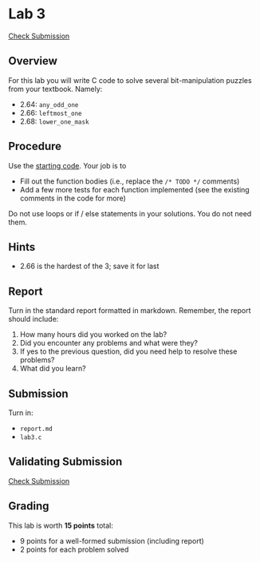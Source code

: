 # Lab 3

[Check Submission](https://protect.bju.edu/cps/checker/cps230/lab3)

## Overview

For this lab you will write C code to solve several bit-manipulation puzzles from your textbook.  Namely:

* 2.64: `any_odd_one`
* 2.66: `leftmost_one`
* 2.68: `lower_one_mask`

## Procedure

Use the [starting code](lab3.c).  Your job is to

* Fill out the function bodies (i.e., replace the `/* TODO */` comments)
* Add a few more tests for each function implemented (see the existing comments in the code for more)

Do not use loops or if / else statements in your solutions.  You do not need them.

## Hints

* 2.66 is the hardest of the 3; save it for last

## Report

Turn in the standard report formatted in markdown.  Remember, the report should include:

1. How many hours did you worked on the lab?
1. Did you encounter any problems and what were they?
1. If yes to the previous question, did you need help to resolve these problems?
1. What did you learn?

## Submission

Turn in:

* `report.md`
* `lab3.c`

## Validating Submission

[Check Submission](https://protect.bju.edu/cps/checker/cps230/lab3)

## Grading

This lab is worth **15 points** total:

* 9 points for a well-formed submission (including report)
* 2 points for each problem solved
